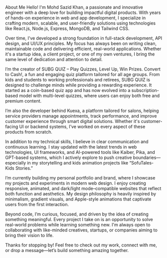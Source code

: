 About Me
Hello! I'm Mohd Sazid Khan, a passionate and innovative engineer with a deep love for building impactful digital products. With years of hands-on experience in web and app development, I specialize in crafting modern, scalable, and user-friendly solutions using technologies like React.js, Node.js, Express, MongoDB, and Tailwind CSS.

Over time, I’ve developed a strong foundation in full-stack development, API design, and UI/UX principles. My focus has always been on writing clean, maintainable code and delivering efficient, real-world applications. Whether it's a startup idea, a client project, or one of my own ventures, I bring the same level of dedication and attention to detail.

I’m the creator of SUBG QUIZ – Play Quizzes, Level Up, Win Prizes. Convert to Cash!, a fun and engaging quiz platform tailored for all age groups. From kids and students to working professionals and retirees, SUBG QUIZ is designed to challenge minds while providing a rewarding experience. It started as a coin-based quiz app and has now evolved into a subscription-based model with multi-level quizzes, where users can enjoy both free and premium content.

I’m also the developer behind Kuexa, a platform tailored for salons, helping service providers manage appointments, track performance, and improve customer experience through smart digital solutions. Whether it's customer-facing UI or backend systems, I’ve worked on every aspect of these products from scratch.

In addition to my technical skills, I believe in clear communication and continuous learning. I stay updated with the latest trends in web technologies, UI frameworks, and AI-powered tools like Kaiber, Pika, and GPT-based systems, which I actively explore to push creative boundaries—especially in my storytelling and kids animation projects like “SofuTales- Kids Stories.”

I’m currently building my personal portfolio and brand, where I showcase my projects and experiments in modern web design. I enjoy creating responsive, animated, and dark/light mode–compatible websites that reflect both function and aesthetics. My design philosophy is heavily inspired by minimalism, gradient visuals, and Apple-style animations that captivate users from the first interaction.

Beyond code, I’m curious, focused, and driven by the idea of creating something meaningful. Every project I take on is an opportunity to solve real-world problems while learning something new. I'm always open to collaborating with like-minded creatives, startups, or companies aiming to bring their vision to life.

Thanks for stopping by! Feel free to check out my work, connect with me, or drop a message—let’s build something amazing together.
